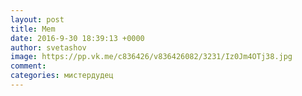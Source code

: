 ```yaml
--- 
layout: post 
title: Mem 
date: 2016-9-30 18:39:13 +0000 
author: svetashov 
image: https://pp.vk.me/c836426/v836426082/3231/Iz0Jm4OTj38.jpg
comment: 
categories: мистердудец
---
```

